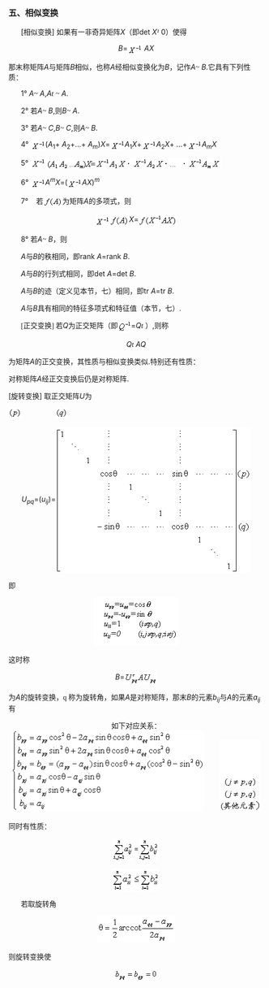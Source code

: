 <div class=Section1>
<h3><span lang=ZH-CN>五、</span><span lang=ZH-CN style='font-family:宋体_GB2312'>相似变换</span></h3>
<p><span lang=EN-US style='font-family:宋体_GB2312'>&nbsp;&nbsp;&nbsp;&nbsp;&nbsp;&nbsp; </span><span
lang=EN-US>[</span><span lang=ZH-CN style='font-family:宋体_GB2312'>相似变换</span><span
lang=EN-US>] </span><span lang=ZH-CN style='font-family:宋体_GB2312'>如果有一非奇异矩阵</span><i><span
lang=EN-US>X</span></i><span lang=ZH-CN style='font-family:宋体_GB2312'>（即</span><span
lang=EN-US>det <i>X</i></span><i><span lang=EN-US style='font-family:Symbol'>&sup1;</span><span
lang=EN-US> </span></i><span lang=EN-US>0</span><span lang=ZH-CN
style='font-family:宋体_GB2312'>）使得</span></p>
<p align=center style='text-align:center'><i><span lang=EN-US>B</span></i><span
lang=EN-US>=</span><span lang=EN-US style='font-family:宋体_GB2312'><img
width=29 height=20 src="res/17e9d95da129bdd93c34fb6cc6aaaa52_5426_files/Image1747.gif" align=absmiddle></span><i><span
lang=EN-US> AX</span></i></p>
<p><span lang=ZH-CN style='font-family:宋体_GB2312'>那末称矩阵</span><i><span
lang=EN-US>A</span></i><span lang=ZH-CN style='font-family:宋体_GB2312'>与矩阵</span><i><span
lang=EN-US>B</span></i><span lang=ZH-CN style='font-family:宋体_GB2312'>相似，也称</span><i><span
lang=EN-US>A</span></i><span lang=ZH-CN style='font-family:宋体_GB2312'>经相似变换化为</span><i><span
lang=EN-US>B</span></i><span lang=ZH-CN style='font-family:宋体_GB2312'>，记作</span><i><span
lang=EN-US>A</span></i><i><span lang=EN-US style='font-family:Symbol'>~</span><span
lang=EN-US> B</span></i><span lang=EN-US>.</span><span lang=ZH-CN
style='font-family:宋体_GB2312'>它具有下列性质：</span></p>
<p><span lang=EN-US style='font-family:宋体_GB2312'>&nbsp;&nbsp;&nbsp;&nbsp;&nbsp;&nbsp; </span><span
lang=EN-US>1° <i>A</i></span><i><span lang=EN-US style='font-family:Symbol'>~</span><span
lang=EN-US> A</span></i><span lang=EN-US>,<i>A</i></span><i><span lang=EN-US
style='font-family:Symbol'>t</span><span lang=EN-US> </span></i><i><span
lang=EN-US style='font-family:Symbol'>~</span><span lang=EN-US> A</span></i><span
lang=EN-US>.</span></p>
<p><span lang=EN-US style='font-family:宋体_GB2312'>&nbsp;&nbsp;&nbsp;&nbsp;&nbsp;&nbsp; </span><span
lang=EN-US>2° </span><span lang=ZH-CN style='font-family:宋体_GB2312'>若</span><i><span
lang=EN-US>A</span></i><i><span lang=EN-US style='font-family:Symbol'>~</span><span
lang=EN-US> B</span></i><span lang=EN-US>,</span><span lang=ZH-CN
style='font-family:宋体_GB2312'>则</span><i><span lang=EN-US>B</span></i><i><span
lang=EN-US style='font-family:Symbol'>~</span><span lang=EN-US> A</span></i><span
lang=EN-US>.</span></p>
<p><span lang=EN-US style='font-family:宋体_GB2312'>&nbsp;&nbsp;&nbsp;&nbsp;&nbsp;&nbsp; </span><span
lang=EN-US>3° </span><span lang=ZH-CN style='font-family:宋体_GB2312'>若</span><i><span
lang=EN-US>A</span></i><i><span lang=EN-US style='font-family:Symbol'>~</span><span
lang=EN-US> C</span></i><span lang=EN-US>,<i>B</i></span><i><span lang=EN-US
style='font-family:Symbol'>~</span><span lang=EN-US> C</span></i><span
lang=EN-US>,</span><span lang=ZH-CN style='font-family:宋体_GB2312'>则</span><i><span
lang=EN-US>A</span></i><i><span lang=EN-US style='font-family:Symbol'>~</span><span
lang=EN-US> B</span></i><span lang=EN-US>.</span><span lang=EN-US
style='font-family:宋体_GB2312'>&nbsp;&nbsp;&nbsp;&nbsp;&nbsp;&nbsp;&nbsp;&nbsp;&nbsp;&nbsp; </span></p>
<p><span lang=EN-US style='font-family:宋体_GB2312'>&nbsp;&nbsp;&nbsp;&nbsp;&nbsp;&nbsp; </span><span
lang=EN-US>4° </span><span lang=EN-US style='font-family:宋体_GB2312'><img
width=29 height=20 src="res/17e9d95da129bdd93c34fb6cc6aaaa52_5426_files/Image1748.gif" align=absmiddle></span><span
lang=EN-US>(<i>A</i><sub>1</sub>+ <i>A</i><sub>2</sub>+...+ <i>A<sub>m</sub></i>)<i>X</i>=</span><span
lang=EN-US style='font-family:宋体_GB2312'><img width=29 height=21
src="res/17e9d95da129bdd93c34fb6cc6aaaa52_5426_files/Image1748.gif" align=absmiddle></span><i><span
lang=EN-US>A</span></i><sub><span lang=EN-US>1</span></sub><i><span lang=EN-US>X</span></i><span
lang=EN-US>+</span><span lang=EN-US style='font-family:宋体_GB2312'><img
width=29 height=20 src="res/17e9d95da129bdd93c34fb6cc6aaaa52_5426_files/Image1748.gif" align=absmiddle></span><i><span
lang=EN-US>A</span></i><sub><span lang=EN-US>2</span></sub><i><span lang=EN-US>X</span></i><span
lang=EN-US>+ ...+</span><span lang=EN-US style='font-family:宋体_GB2312'><img
width=29 height=20 src="res/17e9d95da129bdd93c34fb6cc6aaaa52_5426_files/Image1748.gif" align=absmiddle></span><i><span
lang=EN-US>A<sub>m</sub>X</span></i></p>
<p><span lang=EN-US style='font-family:宋体_GB2312'>&nbsp;&nbsp;&nbsp;&nbsp;&nbsp;&nbsp; </span><span
lang=EN-US>5° <img width=379 height=23 src="res/17e9d95da129bdd93c34fb6cc6aaaa52_5426_files/3.gif"
align=absmiddle></span></p>
<p><span lang=EN-US style='font-family:宋体_GB2312'>&nbsp;&nbsp;&nbsp;&nbsp;&nbsp;&nbsp; </span><span
lang=EN-US>6° </span><span lang=EN-US style='font-family:宋体_GB2312'><img
width=29 height=20 src="res/17e9d95da129bdd93c34fb6cc6aaaa52_5426_files/Image1748.gif" align=absmiddle></span><i><span
lang=EN-US>A<sup>m</sup>X</span></i><span lang=EN-US>=(</span><span lang=EN-US
style='font-family:宋体_GB2312'><img width=29 height=20
src="res/17e9d95da129bdd93c34fb6cc6aaaa52_5426_files/Image1748.gif" align=absmiddle></span><i><span
lang=EN-US>AX</span></i><span lang=EN-US>)<i><sup>m</sup></i></span></p>
<p><span lang=EN-US style='font-family:宋体_GB2312'>&nbsp;&nbsp;&nbsp;&nbsp;&nbsp;&nbsp; </span><span
lang=EN-US>7°&nbsp;&nbsp;&nbsp; </span><span lang=ZH-CN style='font-family:
宋体_GB2312'>若</span><span lang=EN-US style='font-family:宋体_GB2312'><img
width=38 height=20 src="res/17e9d95da129bdd93c34fb6cc6aaaa52_5426_files/Image1749.gif" align=absmiddle></span><span
lang=ZH-CN style='font-family:宋体_GB2312'>为矩阵</span><i><span lang=EN-US>A</span></i><span
lang=ZH-CN style='font-family:宋体_GB2312'>的多项式，则</span></p>
<p align=center style='text-align:center'><span lang=EN-US style='font-family:
宋体_GB2312'><img width=29 height=20 src="res/17e9d95da129bdd93c34fb6cc6aaaa52_5426_files/Image1748.gif"
align=texttop><img width=38 height=21 src="res/17e9d95da129bdd93c34fb6cc6aaaa52_5426_files/Image1749.gif"
align=texttop></span><i><span lang=EN-US>X</span></i><span lang=EN-US>=</span><span
lang=EN-US style='font-family:宋体_GB2312'><img width=76 height=24
src="res/17e9d95da129bdd93c34fb6cc6aaaa52_5426_files/Image1750.gif" align=absmiddle></span></p>
<p><span lang=EN-US style='font-family:宋体_GB2312'>&nbsp;&nbsp;&nbsp;&nbsp;&nbsp;&nbsp; </span><span
lang=EN-US>8° </span><span lang=ZH-CN style='font-family:宋体_GB2312'>若</span><i><span
lang=EN-US>A</span></i><i><span lang=EN-US style='font-family:Symbol'>~</span><span
lang=EN-US> B</span></i><span lang=ZH-CN style='font-family:宋体_GB2312'>，则</span></p>
<p><span lang=EN-US style='font-family:宋体_GB2312'>&nbsp;&nbsp;&nbsp;&nbsp;&nbsp;&nbsp; </span><i><span
lang=EN-US>A</span></i><span lang=ZH-CN style='font-family:宋体_GB2312'>与</span><i><span
lang=EN-US>B</span></i><span lang=ZH-CN style='font-family:宋体_GB2312'>的秩相同，即</span><span
lang=EN-US>rank <i>A</i>=rank <i>B</i>.</span></p>
<p><span lang=EN-US style='font-family:宋体_GB2312'>&nbsp;&nbsp;&nbsp;&nbsp;&nbsp;&nbsp; </span><i><span
lang=EN-US>A</span></i><span lang=ZH-CN style='font-family:宋体_GB2312'>与</span><i><span
lang=EN-US>B</span></i><span lang=ZH-CN style='font-family:宋体_GB2312'>的行列式相同，即</span><span
lang=EN-US>det <i>A</i>=det <i>B</i>.</span></p>
<p><span lang=EN-US style='font-family:宋体_GB2312'>&nbsp;&nbsp;&nbsp;&nbsp;&nbsp;&nbsp; </span><i><span
lang=EN-US>A</span></i><span lang=ZH-CN style='font-family:宋体_GB2312'>与</span><i><span
lang=EN-US>B</span></i><span lang=ZH-CN style='font-family:宋体_GB2312'>的迹（定义见本节，七）相同，即</span><span
lang=EN-US>tr <i>A</i>=tr <i>B</i>.</span></p>
<p><span lang=EN-US style='font-family:宋体_GB2312'>&nbsp;&nbsp;&nbsp;&nbsp;&nbsp;&nbsp; </span><i><span
lang=EN-US>A</span></i><span lang=ZH-CN style='font-family:宋体_GB2312'>与</span><i><span
lang=EN-US>B</span></i><span lang=ZH-CN style='font-family:宋体_GB2312'>具有相同的特征多项式和特征值（本节，七）</span><span
lang=EN-US style='font-family:宋体_GB2312'>.</span></p>
<p><span lang=EN-US style='font-family:宋体_GB2312'>&nbsp;&nbsp;&nbsp;&nbsp;&nbsp;&nbsp; [</span><span
lang=ZH-CN style='font-family:宋体_GB2312'>正交变换</span><span lang=EN-US
style='font-family:宋体_GB2312'>] </span><span lang=ZH-CN style='font-family:
宋体_GB2312'>若</span><i><span lang=EN-US>Q</span></i><span lang=ZH-CN
style='font-family:宋体_GB2312'>为正交矩阵（即</span><span lang=EN-US style='font-family:
宋体_GB2312'><img width=26 height=24 src="res/17e9d95da129bdd93c34fb6cc6aaaa52_5426_files/Image1751.gif"
align=absmiddle></span><span lang=EN-US>=<i>Q</i></span><i><span lang=EN-US
style='font-family:Symbol'>t</span><span lang=EN-US> </span></i><span
lang=ZH-CN style='font-family:宋体_GB2312'>）</span><span lang=EN-US>,</span><span
lang=ZH-CN style='font-family:宋体_GB2312'>则称</span></p>
<p align=center style='text-align:center'><i><span lang=EN-US>Q</span></i><i><span
lang=EN-US style='font-family:Symbol'>t</span><span lang=EN-US> AQ</span></i></p>
<p><span lang=ZH-CN style='font-family:宋体_GB2312'>为矩阵</span><i><span
lang=EN-US>A</span></i><span lang=ZH-CN style='font-family:宋体_GB2312'>的正交变换，其性质与相似变换类似</span><span
lang=EN-US>.</span><span lang=ZH-CN style='font-family:宋体_GB2312'>特别还有性质：</span></p>
<p><span lang=ZH-CN style='font-family:宋体_GB2312'>对称矩阵</span><i><span
lang=EN-US>A</span></i><span lang=ZH-CN style='font-family:宋体_GB2312'>经正交变换后仍是对称矩阵</span><span
lang=EN-US>.</span></p>
<p><span lang=EN-US>[</span><span lang=ZH-CN style='font-family:宋体_GB2312'>旋转变换</span><span
lang=EN-US>] </span><span lang=ZH-CN style='font-family:宋体_GB2312'>取正交矩阵</span><i><span
lang=EN-US>U</span></i><span lang=ZH-CN style='font-family:宋体_GB2312'>为</span></p>
<p><span lang=EN-US style='font-family:宋体_GB2312'><img width=26 height=21
src="res/17e9d95da129bdd93c34fb6cc6aaaa52_5426_files/Image1752.gif">&nbsp;&nbsp;&nbsp; </span><span
lang=EN-US>&nbsp;</span><span lang=EN-US style='font-family:宋体_GB2312'>&nbsp;&nbsp;&nbsp;&nbsp;&nbsp;&nbsp;&nbsp;&nbsp;&nbsp;&nbsp;&nbsp;&nbsp; </span><span
lang=EN-US>&nbsp;</span><span lang=EN-US style='font-family:宋体_GB2312'><img
width=24 height=21 src="res/17e9d95da129bdd93c34fb6cc6aaaa52_5426_files/Image1753.gif"></span></p>
<p align=center style='text-align:center'><i><span lang=EN-US>U<sub>pq</sub></span></i><span
lang=EN-US>=(<i>u<sub>ij</sub></i>)=</span><span lang=EN-US style='font-family:
宋体_GB2312'><img width=385 height=286 src="res/17e9d95da129bdd93c34fb6cc6aaaa52_5426_files/Image1754.gif"
align=absmiddle></span></p>
<p><span lang=ZH-CN style='font-family:宋体_GB2312'>即</span></p>
<p align=center style='text-align:center'><span lang=EN-US><img width=167
height=95 src="res/17e9d95da129bdd93c34fb6cc6aaaa52_5426_files/4.gif"></span></p>
<p><span lang=ZH-CN style='font-family:宋体_GB2312'>这时称</span><i><span
lang=ZH-CN> </span></i></p>
<p align=center style='text-align:center'><i><span lang=EN-US>B</span></i><span
lang=EN-US>=</span><span lang=EN-US style='font-family:宋体_GB2312'><img
width=64 height=26 src="res/17e9d95da129bdd93c34fb6cc6aaaa52_5426_files/Image1757.gif" align=absmiddle></span></p>
<p><span lang=ZH-CN style='font-family:宋体_GB2312'>为</span><i><span lang=EN-US>A</span></i><span
lang=ZH-CN style='font-family:宋体_GB2312'>的旋转变换，</span><span lang=EN-US
style='font-family:Symbol'>q</span><span lang=EN-US style='font-family:宋体_GB2312'>
</span><span lang=ZH-CN style='font-family:宋体_GB2312'>称为旋转角，如果</span><i><span
lang=EN-US>A</span></i><span lang=ZH-CN style='font-family:宋体_GB2312'>是对称矩阵，那末</span><i><span
lang=EN-US>B</span></i><span lang=ZH-CN style='font-family:宋体_GB2312'>的元素</span><i><span
lang=EN-US>b<sub>ij</sub></span></i><span lang=ZH-CN style='font-family:宋体_GB2312'>与</span><i><span
lang=EN-US>A</span></i><span lang=ZH-CN style='font-family:宋体_GB2312'>的元素</span><i><span
lang=EN-US>a<sub>ij</sub></span></i><span lang=ZH-CN style='font-family:宋体_GB2312'>有</span></p>
<p align=center style='text-align:center'><span lang=ZH-CN style='font-family:
宋体_GB2312'>如下对应关系：</span><span lang=EN-US style='font-family:宋体_GB2312'><br>
<img width=380 height=160 src="res/17e9d95da129bdd93c34fb6cc6aaaa52_5426_files/Image1758.gif">&nbsp;&nbsp;&nbsp;&nbsp;&nbsp;&nbsp;&nbsp;&nbsp; <img
width=81 height=141 src="res/17e9d95da129bdd93c34fb6cc6aaaa52_5426_files/Image1759.gif"></span></p>
<p><span lang=ZH-CN style='font-family:宋体_GB2312'>同时有性质：</span><span
lang=EN-US style='font-family:宋体_GB2312'>&nbsp;&nbsp;&nbsp;&nbsp;&nbsp;&nbsp;&nbsp;&nbsp; </span></p>
<p align=center style='text-align:center'><span lang=EN-US style='font-family:
宋体_GB2312'><img width=42 height=46 src="res/17e9d95da129bdd93c34fb6cc6aaaa52_5426_files/Image1760.gif"
align=absmiddle></span><span lang=EN-US>=</span><span lang=EN-US
style='font-family:宋体_GB2312'><img width=41 height=46
src="res/17e9d95da129bdd93c34fb6cc6aaaa52_5426_files/Image1761.gif" align=absmiddle></span></p>
<p align=center style='text-align:center'><span lang=EN-US style='font-family:
宋体_GB2312'><img width=41 height=45 src="res/17e9d95da129bdd93c34fb6cc6aaaa52_5426_files/Image1762.gif"
align=absmiddle><img width=53 height=45 src="res/17e9d95da129bdd93c34fb6cc6aaaa52_5426_files/Image1763.gif"
align=absmiddle></span></p>
<p><span lang=EN-US style='font-family:宋体_GB2312'>&nbsp;&nbsp;&nbsp;&nbsp;&nbsp;&nbsp; </span><span
lang=ZH-CN style='font-family:宋体_GB2312'>若取旋转角</span></p>
<p align=center style='text-align:center'><span lang=EN-US style='font-family:
宋体_GB2312'><img width=153 height=52 src="res/17e9d95da129bdd93c34fb6cc6aaaa52_5426_files/Image1764.gif"></span></p>
<p><span lang=ZH-CN style='font-family:宋体_GB2312'>则旋转变换使</span></p>
<p align=center style='text-align:center'><span lang=EN-US style='font-family:
宋体_GB2312'><img width=86 height=25 src="res/17e9d95da129bdd93c34fb6cc6aaaa52_5426_files/Image1765.gif"></span></p>
</div>